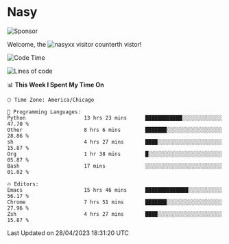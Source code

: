 # Nasy

<!--
<p align="center">
<img height="200" src="https://github-readme-stats.vercel.app/api?username=nasyxx&count_private=true&show_icons=true&theme=dracula&include_all_commits=true"/>
<img height="200" src="https://github-readme-stats.vercel.app/api/top-langs/?username=nasyxx&theme=dracula&hide=html,jupyter+notebook&count_private=true&show_icons=true"/>
</p>

  
----------------
-->

![Sponsor](https://img.shields.io/static/v1.svg?label=Sponsor&message=%E2%9D%A4&logo=GitHub&style=flat&color=pink)
 
Welcome, the ![nasyxx visitor counter](https://count.getloli.com/get/@nasyxx?theme=rule34)th vistor!
 
<!--START_SECTION:waka-->
![Code Time](http://img.shields.io/badge/Code%20Time-3%2C460%20hrs%2026%20mins-blue)

![Lines of code](https://img.shields.io/badge/From%20Hello%20World%20I%27ve%20Written-6.2%20million%20lines%20of%20code-blue)

📊 **This Week I Spent My Time On** 

```text
🕑︎ Time Zone: America/Chicago

💬 Programming Languages: 
Python                   13 hrs 23 mins      ████████████░░░░░░░░░░░░░   47.70 % 
Other                    8 hrs 6 mins        ███████░░░░░░░░░░░░░░░░░░   28.86 % 
sh                       4 hrs 27 mins       ████░░░░░░░░░░░░░░░░░░░░░   15.87 % 
Org                      1 hr 38 mins        █░░░░░░░░░░░░░░░░░░░░░░░░   05.87 % 
Bash                     17 mins             ░░░░░░░░░░░░░░░░░░░░░░░░░   01.02 % 

🔥 Editors: 
Emacs                    15 hrs 46 mins      ██████████████░░░░░░░░░░░   56.17 % 
Chrome                   7 hrs 51 mins       ███████░░░░░░░░░░░░░░░░░░   27.96 % 
Zsh                      4 hrs 27 mins       ████░░░░░░░░░░░░░░░░░░░░░   15.87 % 
```


 Last Updated on 28/04/2023 18:31:20 UTC
<!--END_SECTION:waka-->

<!-- ![visitors](https://visitor-badge.laobi.icu/badge?page_id=nasyxx.nasyxx) -->
